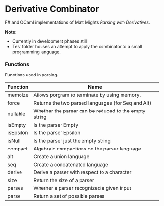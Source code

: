 # Derivative Combinator

F# and OCaml implementations of Matt Mights _Parsing with Derivatives_.

__Note:__
- Currently in development phases still
- Test folder houses an attempt to apply the combinator to a small programming
language.

### Functions
Functions used in parsing.

| Function  | Name |
|-----------|------|
| memoize   | Allows porgram to terminate by using memory. |
| force     | Returns the two parsed languages (for Seq and Alt) |
| nullable  | Whether the parser can be reduced to the empty string |
| isEmpty   | Is the parser Empty |
| isEpsilon | Is the parser Epsilon |
| isNull    | Is the parser just the empty string |
| compact   | Algebraic compactions on the parser language |
| alt       | Create a union language |
| seq       | Create a concatenated language |
| derive    | Derive a parser with respect to a character |
| size      | Return the size of a parser |
| parses    | Whether a parser recognized a given input |
| parse     | Return a set of possible parses |